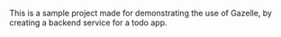 This is a sample project made for demonstrating the use of Gazelle, by creating a backend service for a todo app.

